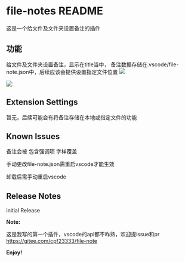# file-notes README

这是一个给文件及文件夹设置备注的插件

## 功能

给文件及文件夹设置备注，显示在title当中，
备注数据存储在.vscode/file-note.json中，后续应该会提供设置指定文件位置
![](https://s3.bmp.ovh/imgs/2021/11/319f3fc844a21705.png)

![](https://s3.bmp.ovh/imgs/2021/11/1c10d3074eab0532.png)

## Extension Settings

暂无，后续可能会有将备注存储在本地或指定文件的功能

## Known Issues

备注会被 包含强调项 字样覆盖

手动更改file-note.json需重启vscode才能生效

卸载后需手动重启vscode

## Release Notes

initial Release



**Note:** 

这是我写的第一个插件，vscode的api都不咋熟，欢迎提issue和pr
https://gitee.com/cpf23333/file-note

**Enjoy!**
